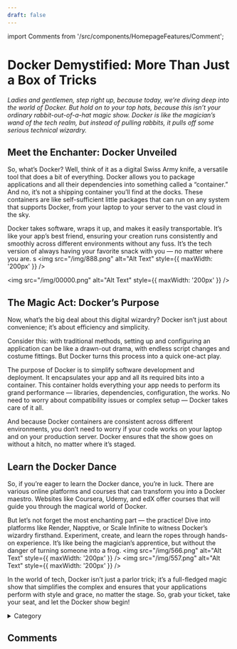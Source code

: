 ```yaml
---
draft: false
---
```


import Comments from '/src/components/HomepageFeatures/Comment';

# Docker Demystified: More Than Just a Box of Tricks

*Ladies and gentlemen, step right up, because today, we’re diving deep into the world of Docker. But hold on to your top hats, because this isn’t your ordinary rabbit-out-of-a-hat magic show. Docker is like the magician’s wand of the tech realm, but instead of pulling rabbits, it pulls off some serious technical wizardry.*

## Meet the Enchanter: Docker Unveiled

So, what’s Docker? Well, think of it as a digital Swiss Army knife, a versatile tool that does a bit of everything. Docker allows you to package applications and all their dependencies into something called a “container.” And no, it’s not a shipping container you’ll find at the docks. These containers are like self-sufficient little packages that can run on any system that supports Docker, from your laptop to your server to the vast cloud in the sky.

Docker takes software, wraps it up, and makes it easily transportable. It’s like your app’s best friend, ensuring your creation runs consistently and smoothly across different environments without any fuss. It’s the tech version of always having your favorite snack with you — no matter where you are.
s
<img src="/img/888.png" alt="Alt Text" style={{ maxWidth: '200px' }} />

<img src="/img/00000.png" alt="Alt Text" style={{ maxWidth: '200px' }} />

## The Magic Act: Docker’s Purpose

Now, what’s the big deal about this digital wizardry? Docker isn’t just about convenience; it’s about efficiency and simplicity.

Consider this: with traditional methods, setting up and configuring an application can be like a drawn-out drama, with endless script changes and costume fittings. But Docker turns this process into a quick one-act play.

The purpose of Docker is to simplify software development and deployment. It encapsulates your app and all its required bits into a container. This container holds everything your app needs to perform its grand performance — libraries, dependencies, configuration, the works. No need to worry about compatibility issues or complex setup — Docker takes care of it all.

And because Docker containers are consistent across different environments, you don’t need to worry if your code works on your laptop and on your production server. Docker ensures that the show goes on without a hitch, no matter where it’s staged.

## Learn the Docker Dance

So, if you’re eager to learn the Docker dance, you’re in luck. There are various online platforms and courses that can transform you into a Docker maestro. Websites like Coursera, Udemy, and edX offer courses that will guide you through the magical world of Docker.

But let’s not forget the most enchanting part — the practice! Dive into platforms like Render, Napptive, or Scale Infinite to witness Docker’s wizardry firsthand. Experiment, create, and learn the ropes through hands-on experience. It’s like being the magician’s apprentice, but without the danger of turning someone into a frog.
<img src="/img/566.png" alt="Alt Text" style={{ maxWidth: '200px' }} />
<img src="/img/557.png" alt="Alt Text" style={{ maxWidth: '200px' }} />

In the world of tech, Docker isn’t just a parlor trick; it’s a full-fledged magic show that simplifies the complex and ensures that your applications perform with style and grace, no matter the stage. So, grab your ticket, take your seat, and let the Docker show begin!

<details>

<summary>Category</summary>

Kubernetes, cloud computing, DevOps, cloud services, hosting platform, container orchestration, cloud infrastructure, cloud deployment, cloud management, cloud technology, cloud solutions&#x20;

</details>

## Comments
<Comments />